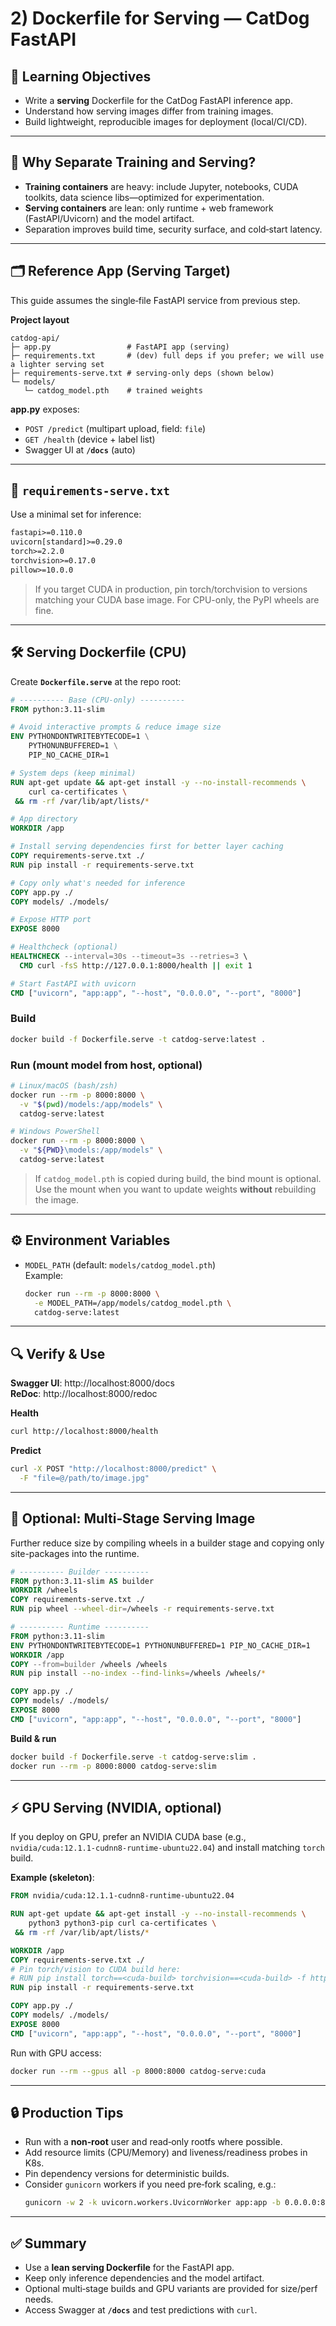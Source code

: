 # 2) Dockerfile for **Serving** — CatDog FastAPI

## 🎯 Learning Objectives
- Write a **serving** Dockerfile for the CatDog FastAPI inference app.  
- Understand how serving images differ from training images.  
- Build lightweight, reproducible images for deployment (local/CI/CD).  

---

## 📘 Why Separate Training and Serving?
- **Training containers** are heavy: include Jupyter, notebooks, CUDA toolkits, data science libs—optimized for experimentation.  
- **Serving containers** are lean: only runtime + web framework (FastAPI/Uvicorn) and the model artifact.  
- Separation improves build time, security surface, and cold‑start latency.  

---

## 🗂 Reference App (Serving Target)
This guide assumes the single‑file FastAPI service from previous step.

**Project layout**
```
catdog-api/
├─ app.py                 # FastAPI app (serving)
├─ requirements.txt       # (dev) full deps if you prefer; we will use a lighter serving set
├─ requirements-serve.txt # serving-only deps (shown below)
└─ models/
   └─ catdog_model.pth    # trained weights
```

**app.py** exposes:  
- `POST /predict` (multipart upload, field: `file`)  
- `GET /health` (device + label list)  
- Swagger UI at **`/docs`** (auto)  

---

## 🧾 `requirements-serve.txt`
Use a minimal set for inference:
```txt
fastapi>=0.110.0
uvicorn[standard]>=0.29.0
torch>=2.2.0
torchvision>=0.17.0
pillow>=10.0.0
```

> If you target CUDA in production, pin torch/torchvision to versions matching your CUDA base image. For CPU-only, the PyPI wheels are fine.

---

## 🛠 Serving Dockerfile (CPU)
Create **`Dockerfile.serve`** at the repo root:

```dockerfile
# ---------- Base (CPU-only) ----------
FROM python:3.11-slim

# Avoid interactive prompts & reduce image size
ENV PYTHONDONTWRITEBYTECODE=1 \
    PYTHONUNBUFFERED=1 \
    PIP_NO_CACHE_DIR=1

# System deps (keep minimal)
RUN apt-get update && apt-get install -y --no-install-recommends \
    curl ca-certificates \
 && rm -rf /var/lib/apt/lists/*

# App directory
WORKDIR /app

# Install serving dependencies first for better layer caching
COPY requirements-serve.txt ./
RUN pip install -r requirements-serve.txt

# Copy only what's needed for inference
COPY app.py ./
COPY models/ ./models/

# Expose HTTP port
EXPOSE 8000

# Healthcheck (optional)
HEALTHCHECK --interval=30s --timeout=3s --retries=3 \
  CMD curl -fsS http://127.0.0.1:8000/health || exit 1

# Start FastAPI with uvicorn
CMD ["uvicorn", "app:app", "--host", "0.0.0.0", "--port", "8000"]
```

### Build
```bash
docker build -f Dockerfile.serve -t catdog-serve:latest .
```

### Run (mount model from host, optional)
```bash
# Linux/macOS (bash/zsh)
docker run --rm -p 8000:8000 \
  -v "$(pwd)/models:/app/models" \
  catdog-serve:latest

# Windows PowerShell
docker run --rm -p 8000:8000 \
  -v "${PWD}\models:/app/models" \
  catdog-serve:latest
```

> If `catdog_model.pth` is copied during build, the bind mount is optional. Use the mount when you want to update weights **without** rebuilding the image.

---

## ⚙️ Environment Variables
- `MODEL_PATH` (default: `models/catdog_model.pth`)  
  Example:
  ```bash
  docker run --rm -p 8000:8000 \
    -e MODEL_PATH=/app/models/catdog_model.pth \
    catdog-serve:latest
  ```

---

## 🔍 Verify & Use
**Swagger UI**: http://localhost:8000/docs  
**ReDoc**: http://localhost:8000/redoc  

**Health**
```bash
curl http://localhost:8000/health
```

**Predict**
```bash
curl -X POST "http://localhost:8000/predict" \
  -F "file=@/path/to/image.jpg"
```

---

## 🚀 Optional: Multi‑Stage Serving Image
Further reduce size by compiling wheels in a builder stage and copying only site-packages into the runtime.

```dockerfile
# ---------- Builder ----------
FROM python:3.11-slim AS builder
WORKDIR /wheels
COPY requirements-serve.txt ./
RUN pip wheel --wheel-dir=/wheels -r requirements-serve.txt

# ---------- Runtime ----------
FROM python:3.11-slim
ENV PYTHONDONTWRITEBYTECODE=1 PYTHONUNBUFFERED=1 PIP_NO_CACHE_DIR=1
WORKDIR /app
COPY --from=builder /wheels /wheels
RUN pip install --no-index --find-links=/wheels /wheels/*

COPY app.py ./
COPY models/ ./models/
EXPOSE 8000
CMD ["uvicorn", "app:app", "--host", "0.0.0.0", "--port", "8000"]
```

**Build & run**
```bash
docker build -f Dockerfile.serve -t catdog-serve:slim .
docker run --rm -p 8000:8000 catdog-serve:slim
```

---

## ⚡ GPU Serving (NVIDIA, optional)
If you deploy on GPU, prefer an NVIDIA CUDA base (e.g., `nvidia/cuda:12.1.1-cudnn8-runtime-ubuntu22.04`) and install matching `torch` build.

**Example (skeleton)**:
```dockerfile
FROM nvidia/cuda:12.1.1-cudnn8-runtime-ubuntu22.04

RUN apt-get update && apt-get install -y --no-install-recommends \
    python3 python3-pip curl ca-certificates \
 && rm -rf /var/lib/apt/lists/*

WORKDIR /app
COPY requirements-serve.txt ./
# Pin torch/vision to CUDA build here:
# RUN pip install torch==<cuda-build> torchvision==<cuda-build> -f https://download.pytorch.org/whl/torch_stable.html
RUN pip install -r requirements-serve.txt

COPY app.py ./
COPY models/ ./models/
EXPOSE 8000
CMD ["uvicorn", "app:app", "--host", "0.0.0.0", "--port", "8000"]
```
Run with GPU access:
```bash
docker run --rm --gpus all -p 8000:8000 catdog-serve:cuda
```

---

## 🔒 Production Tips
- Run with a **non‑root** user and read‑only rootfs where possible.  
- Add resource limits (CPU/Memory) and liveness/readiness probes in K8s.  
- Pin dependency versions for deterministic builds.  
- Consider `gunicorn` workers if you need pre‑fork scaling, e.g.:  
  ```bash
  gunicorn -w 2 -k uvicorn.workers.UvicornWorker app:app -b 0.0.0.0:8000
  ```

---

## ✅ Summary
- Use a **lean serving Dockerfile** for the FastAPI app.  
- Keep only inference dependencies and the model artifact.  
- Optional multi‑stage builds and GPU variants are provided for size/perf needs.  
- Access Swagger at **`/docs`** and test predictions with `curl`.
